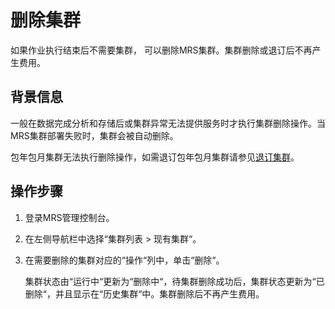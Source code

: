 # 删除集群<a name="ZH-CN_TOPIC_0173178661"></a>

如果作业执行结束后不需要集群， 可以删除MRS集群。集群删除或退订后不再产生费用。

## 背景信息<a name="se481009d0d274e15a68c575287753e49"></a>

一般在数据完成分析和存储后或集群异常无法提供服务时才执行集群删除操作。当MRS集群部署失败时，集群会被自动删除。

包年包月集群无法执行删除操作，如需退订包年包月集群请参见[退订集群](退订集群.md)。

## 操作步骤<a name="sfa3b207d91614b21aece447598491266"></a>

1.  登录MRS管理控制台。
2.  在左侧导航栏中选择“集群列表  \>  现有集群“。
3.  在需要删除的集群对应的“操作“列中，单击“删除“。

    集群状态由“运行中“更新为“删除中“，待集群删除成功后，集群状态更新为“已删除“，并且显示在“历史集群“中。集群删除后不再产生费用。


